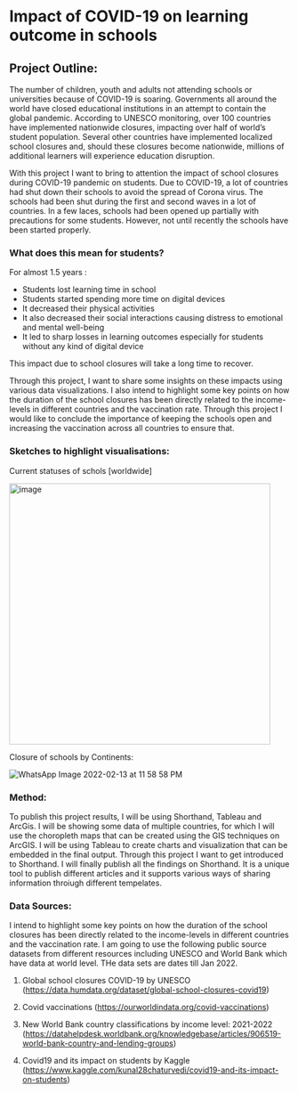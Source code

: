 # Impact of COVID-19 on learning outcome in schools

## Project Outline:

The number of children, youth and adults not attending schools or universities because of COVID-19 is soaring. Governments all around the world have closed educational institutions in an attempt to contain the global pandemic.
According to UNESCO monitoring, over 100 countries have implemented nationwide closures, impacting over half of world’s student population. Several other countries have implemented localized school closures and, should these closures become nationwide, millions of additional learners will experience education disruption.

With this project I want to bring to attention the impact of school closures during COVID-19 pandemic on students. Due to COVID-19, a lot of countries had shut down their schools to avoid the spread of Corona virus. The schools had been shut during the first and second waves in a lot of countries. In a few laces, schools had been opened up partially with precautions for some students. However, not until recently the schools have been started properly.

### What does this mean for students?
For almost 1.5 years :
- Students lost learning time in school
- Students started spending more time on digital devices
- It decreased their physical activities
- It also decreased their social interactions causing distress to emotional and mental well-being
- It led to sharp losses in learning outcomes especially for students without any kind of digital device

This impact due to school closures will take a long time to recover.

Through this project, I want to share some insights on these impacts using various data visualizations. I also intend to highlight some key points on how the duration of the school closures has been directly related to the income-levels in different countries and the vaccination rate. Through this project I would like to conclude the importance of keeping the schools open and increasing the vaccination across all countries to ensure that.

### Sketches to highlight visualisations:

Current statuses of schols [worldwide]

<img width="469" alt="image" src="https://user-images.githubusercontent.com/71149402/153802404-87da8858-0555-4d42-be39-8c75d6836ecb.png">

Closure of schools by Continents:

![WhatsApp Image 2022-02-13 at 11 58 58 PM](https://user-images.githubusercontent.com/71149402/153803048-651cab00-1376-4dd8-94a6-17e4138d36b3.jpeg)


### Method:

To publish this project results, I will be using Shorthand, Tableau and ArcGis. I will be showing some data of multiple countries, for which I will use the choropleth maps that can be created using the GIS techniques on ArcGIS. I will be using Tableau to create charts and visualization that can be embedded in the final output. Through this project I want to get introduced to Shorthand. I will finally publish all the findings on Shorthand. It is a unique tool to publish different articles and it supports various ways of sharing information throiugh different tempelates.


### Data Sources:

I intend to highlight some key points on how the duration of the school closures has been directly related to the income-levels in different countries and the vaccination rate. I am going to use the following public source datasets from different resources including UNESCO and World Bank which have data at world level. THe data sets are dates till Jan 2022.

1) Global school closures COVID-19 by UNESCO (https://data.humdata.org/dataset/global-school-closures-covid19)

2) Covid vaccinations (https://ourworldindata.org/covid-vaccinations)

3) New World Bank country classifications by income level: 2021-2022 (https://datahelpdesk.worldbank.org/knowledgebase/articles/906519-world-bank-country-and-lending-groups)

4) Covid19 and its impact on students by Kaggle (https://www.kaggle.com/kunal28chaturvedi/covid19-and-its-impact-on-students)
